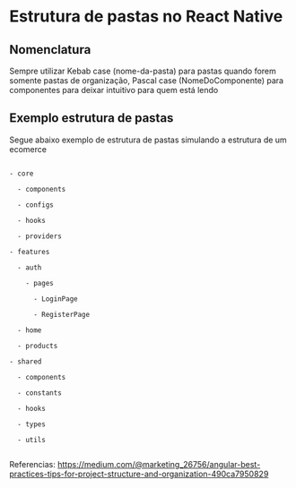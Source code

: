 # Estrutura de pastas no React Native

## Nomenclatura
Sempre utilizar Kebab case (nome-da-pasta) para pastas quando forem somente pastas de organização, Pascal case (NomeDoComponente) para componentes para deixar intuitivo para quem está lendo

## Exemplo estrutura de pastas
Segue abaixo exemplo de estrutura de pastas simulando a estrutura de um ecomerce

<code>
- core  <br>
&nbsp;&nbsp;- components<br>
&nbsp;&nbsp;- configs<br>
&nbsp;&nbsp;- hooks<br>
&nbsp;&nbsp;- providers<br>
- features <br>
&nbsp;&nbsp;- auth<br>
&nbsp;&nbsp;&nbsp;&nbsp;- pages<br>
&nbsp;&nbsp;&nbsp;&nbsp;&nbsp;&nbsp;- LoginPage<br>
&nbsp;&nbsp;&nbsp;&nbsp;&nbsp;&nbsp;- RegisterPage<br>
&nbsp;&nbsp;- home<br>
&nbsp;&nbsp;- products<br>
- shared <br>
&nbsp;&nbsp;- components<br>
&nbsp;&nbsp;- constants<br>
&nbsp;&nbsp;- hooks<br>
&nbsp;&nbsp;- types<br>
&nbsp;&nbsp;- utils<br>
</code>


Referencias:
https://medium.com/@marketing_26756/angular-best-practices-tips-for-project-structure-and-organization-490ca7950829
